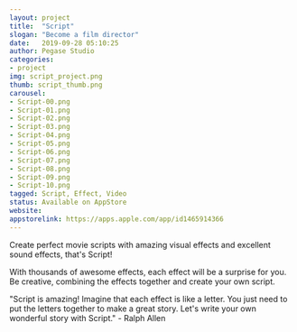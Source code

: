 ```yaml
---
layout: project
title:  "Script"
slogan: "Become a film director"
date:   2019-09-28 05:10:25
author: Pegase Studio
categories:
- project
img: script_project.png
thumb: script_thumb.png
carousel:
- Script-00.png
- Script-01.png
- Script-02.png
- Script-03.png
- Script-04.png
- Script-05.png
- Script-06.png
- Script-07.png
- Script-08.png
- Script-09.png
- Script-10.png
tagged: Script, Effect, Video
status: Available on AppStore
website:
appstorelink: https://apps.apple.com/app/id1465914366
---
```


Create perfect movie scripts with amazing visual effects and excellent sound effects, that's Script!

With thousands of awesome effects, each effect will be a surprise for you. Be creative, combining the effects together and create your own script.

"Script is amazing! Imagine that each effect is like a letter. You just need to put the letters together to make a great story. Let's write your own wonderful story with Script." - Ralph Allen

